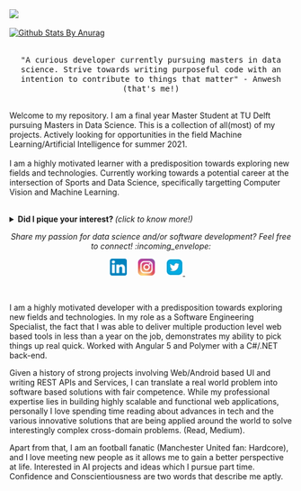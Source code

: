 
<img src="https://media.giphy.com/media/MeJgB3yMMwIaHmKD4z/giphy.gif" width="30%">

[![Github Stats By Anurag](https://github-readme-stats.vercel.app/api?username=AnweshCR7&show_icons=true&title_color=fff&icon_color=79ff97&text_color=9f9f9f&bg_color=151515)](https://github.com/anuraghazra/github-readme-stats)
<p align="center">
  <br>
  <samp>
    "A curious developer currently pursuing masters in data science. Strive towards writing purposeful code with an intention to contribute to things that matter" - Anwesh (that's me!)
    <br><br>
    </samp>
    </p>
    <p>
    Welcome to my repository. I am a final year Master Student at TU Delft pursuing Masters in Data Science. This is a collection of all(most) of my projects. Actively looking for  opportunities in the field Machine Learning/Artificial Intelligence for summer 2021.
    <br><br>
    I am a highly motivated learner with a predisposition towards exploring new fields and technologies. Currently working towards a potential career at the intersection of Sports and Data Science, specifically targetting Computer Vision and Machine Learning.
    <br><br>
</p>

<details>
  <summary> <b> Did I pique your interest? </b> <i>(click to know more!)</i> </summary>
  
  <br>


---

### - Languages and Tools...

<p align="center">

  <!-- For more icons please follow  https://github.com/MikeCodesDotNET/ColoredBadges -->

  <img src="https://github.com/Quadrified/Quadrified/blob/master/assets/svg/dev/frameworks/angular.svg" alt="angular" style="vertical-align:top; margin:4px">
  <img src="https://github.com/Quadrified/Quadrified/blob/master/assets/svg/dev/frameworks/react.svg" alt="react" style="vertical-align:top; margin:4px">
  <img src="https://github.com/Quadrified/Quadrified/blob/master/assets/svg/dev/languages/js.svg" alt="js" style="vertical-align:top; margin:4px">
  <img src="https://github.com/Quadrified/Quadrified/blob/master/assets/svg/dev/languages/java.svg" alt="java" style="vertical-align:top; margin:4px">
  <img src="https://github.com/Quadrified/Quadrified/blob/master/assets/svg/dev/services/npm.svg" alt="npm" style="vertical-align:top; margin:4px">
  <img src="https://github.com/Quadrified/Quadrified/blob/master/assets/svg/dev/tools/bash.svg" alt="bash" style="vertical-align:top; margin:4px">
  <img src="https://github.com/Quadrified/Quadrified/blob/master/assets/svg/dev/tools/visualstudio_code.svg" alt="vscode" style="vertical-align:top; margin:4px">
  <img src="https://github.com/Quadrified/Quadrified/blob/master/assets/svg/dev/tools/powershell.svg" alt="powershell" style="vertical-align:top; margin:4px">
  <img src="https://github.com/Quadrified/Quadrified/blob/master/assets/svg/dev/misc/mobile.svg" alt="mobile_development" style="vertical-align:top; margin:4px">

---

</p>

### - I'm currently...

- Improving my React Native skills.
- Learning to develop Mobile-first web-apps.
- Learning React with Redux.
- Adding databases to my skill set.

---

</details>

<p align="center"> 
  <i> Share my passion for data science and/or software development? Feel free to connect! :incoming_envelope: </i>
</p>

<p align="center">
  <a href="www.linkedin.com/in/anwesh-marwade-87172211b"><img src="https://github.com/AnweshCR7/AnweshCR7/blob/master/assets/linkedin.svg" width="30px" alt="LinkedIn"></a> &nbsp; &nbsp;
  <a href="https://www.instagram.com/the.last.uchiha/"><img src="https://github.com/AnweshCR7/AnweshCR7/blob/master/assets/instagram.svg" width="30px" alt="Instagram"></a> &nbsp; &nbsp;
  <a href="https://twitter.com/anweshcr7"><img src="https://github.com/AnweshCR7/AnweshCR7/blob/master/assets/twitter.svg" width="30px" alt="Twitter">     </a> &nbsp; &nbsp;
</p>

<br>

<!-- <p align="center">
  Made with :blue_heart: &nbsp;using GitHub Markdown &nbsp;:arrow_down:
</p> -->

I am a highly motivated developer with a predisposition towards exploring new fields and technologies. In my role as a Software Engineering Specialist, the fact that I was able to deliver multiple production level web based tools in less than a year on the job, demonstrates my ability to pick things up real quick. Worked with Angular 5 and Polymer with a C#/.NET back-end. 

Given a history of strong projects involving Web/Android based UI and writing REST APIs and Services, I can translate a real world problem into software based solutions with fair competence. While my professional expertise lies in building highly scalable and functional web applications, personally I love spending time reading about advances in tech and the various innovative solutions that are being applied around the world to solve interestingly complex cross-domain problems. (Read, Medium).

Apart from that, I am an football fanatic (Manchester United fan: Hardcore), and I love meeting new people as it allows me to gain a better perspective at life. Interested in AI projects and ideas which I pursue part time. Confidence and Conscientiousness are two words that describe me aptly.

